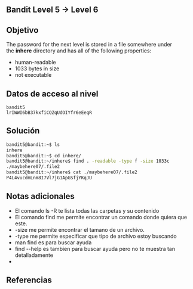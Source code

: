 ## Bandit Level 5 → Level 6
## Objetivo
The password for the next level is stored in a file somewhere under the **inhere** directory and has all of the following properties:

- human-readable
- 1033 bytes in size
- not executable
## Datos de acceso al nivel
```
bandit5
lrIWWI6bB37kxfiCQZqUdOIYfr6eEeqR
```
## Solución
```bash
bandit5@bandit:~$ ls
inhere
bandit5@bandit:~$ cd inhere/
bandit5@bandit:~/inhere$ find . -readable -type f -size 1033c
./maybehere07/.file2
bandit5@bandit:~/inhere$ cat ./maybehere07/.file2
P4L4vucdmLnm8I7Vl7jG1ApGSfjYKqJU
```
## Notas adicionales
- El comando ls -R te lista todas las carpetas y su contenido
- El comando find me permite encontrar un comando donde quiera que este.
- -size me permite encontrar el tamano de un archivo.
- -type me permite especificar que tipo de archivo estoy buscando
- man find es para buscar ayuda
- find --help es tambien para buscar ayuda pero no te muestra tan detalladamente
- 
## Referencias